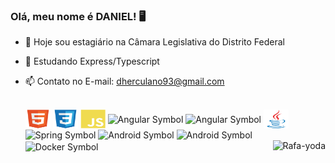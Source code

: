 ### Olá, meu nome é DANIEL! 🖥


- 🔭 Hoje sou estagiário na Câmara Legislativa do Distrito Federal
- 🌱 Estudando Express/Typescript
- 📫 Contato no E-mail: dherculano93@gmail.com



  <div style="display: inline_block"><br>
  <img align="center" alt="HyperText Markup Language Symbol" height="30" width="40" src="https://raw.githubusercontent.com/devicons/devicon/master/icons/html5/html5-original.svg">
  <img align="center" alt="Cascading Style Sheets Symbol" height="30" width="40" src="https://raw.githubusercontent.com/devicons/devicon/master/icons/css3/css3-original.svg">
  <img align="center" alt="JavaScript Symbol" height="30" width="40" src="https://raw.githubusercontent.com/devicons/devicon/master/icons/javascript/javascript-plain.svg">
  <img align="center" alt="Angular Symbol" height="30" width="40" src="https://cdn.jsdelivr.net/gh/devicons/devicon/icons/angularjs/angularjs-original.svg" />
  <img align="center" alt="Angular Symbol" height="30" width="40" src="https://cdn.jsdelivr.net/gh/devicons/devicon/icons/react/react-original.svg" />
  <img align="center" alt="Java Symbol" height="30" width="40" src="https://raw.githubusercontent.com/devicons/devicon/master/icons/java/java-original.svg">
  <img align="center" alt="Spring Symbol" height="30" width="40" src="https://cdn.jsdelivr.net/gh/devicons/devicon/icons/spring/spring-original.svg" />
  <img align="center" alt="Android Symbol" height="30" width="40" src="https://cdn.jsdelivr.net/gh/devicons/devicon/icons/android/android-original.svg" />
  <img align="center" alt="Android Symbol" height="30" width="40" src="https://cdn.jsdelivr.net/gh/devicons/devicon/icons/kotlin/kotlin-original.svg" />
  <img align="center" alt="Docker Symbol" height="30" width="40" src="https://cdn.jsdelivr.net/gh/devicons/devicon/icons/docker/docker-plain-wordmark.svg" />

  <img height="110em" align="right" alt="Rafa-yoda" src="https://media1.tenor.com/images/1e7a90f2a12b7a3b87b3972aeddb78a1/tenor.gif?itemid=13322953">
</div>
  

